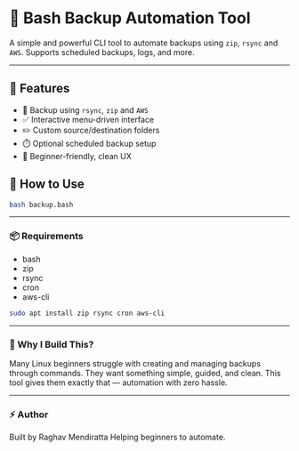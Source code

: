 # 🔐 Bash Backup Automation Tool

A simple and powerful CLI tool to automate backups using `zip`, `rsync` and `AWS`. Supports scheduled backups, logs, and more.

--- 

## 🔧 Features
- 🔄 Backup using `rsync`, `zip` and `AWS`
- ✅ Interactive menu-driven interface
- ✏️  Custom source/destination folders
- ⏱️  Optional scheduled backup setup
- 🙋 Beginner-friendly, clean UX

## 🚀 How to Use

```bash
bash backup.bash
```
---

### 📦 Requirements
- bash
- zip
- rsync
- cron
- aws-cli

```bash
sudo apt install zip rsync cron aws-cli
```
---

### 🤔 Why I Build This?

Many Linux beginners struggle with creating and managing backups through commands. They want something simple, guided, and clean. This tool gives them exactly that — automation with zero hassle.

---

### ⚡ Author
Built by  Raghav Mendiratta
Helping beginners to automate.
